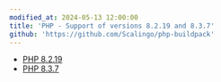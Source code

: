 ```yaml
---
modified_at: 2024-05-13 12:00:00
title: 'PHP - Support of versions 8.2.19 and 8.3.7'
github: 'https://github.com/Scalingo/php-buildpack'
---
```


- [PHP 8.2.19](https://www.php.net/ChangeLog-8.php#8.2.19)
- [PHP 8.3.7](https://www.php.net/ChangeLog-8.php#8.3.7)

